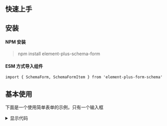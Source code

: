 ## 快速上手

## 安装

#### NPM 安装

> npm install element-plus-schema-form

#### ESM 方式导入组件

```
import { SchemaForm, SchemaFormItem } from 'element-plus-form-schema'
```

## 基本使用

下面是一个使用简单表单的示例，只有一个输入框

<script setup>
import {SchemaForm, useForm} from '../packages/schema-form'
const schemas = [
  {
    field: 'field1',
    component: 'Input',
    label: '字段1',
    required: true
  }
]
</script>

<div class='md-component'>
  <div class='md-component-item'>
    <SchemaForm :schemas=schemas label-position="right" label-width="70px" />
  </div>
<details>
  <summary>显示代码</summary>

```html
<template>
  <SchemaForm :schemas="schemas" label-position="right" label-width="70px" />
</template>
<script>
  import { defineComponent } from "vue";
  import { SchemaForm } from "element-plus-schema-form";
  const schemas = [
    {
      field: "field1",
      component: "Input",
      label: "字段1",
      required: true,
    },
  ];
  export default defineComponent({
    components: { SchemaForm },
    setup() {
      return { schemas };
    },
  });
</script>
```

</details>
</div>
